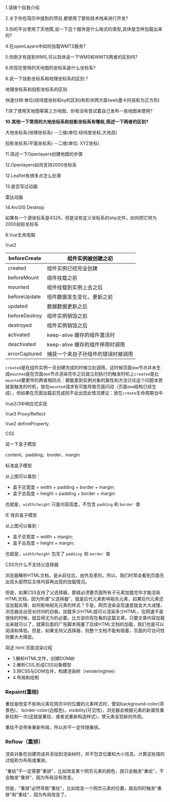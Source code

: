 1.请做个自我介绍

2.关于你在简历中提到的项目,都使用了那些技术栈来进行开发?

3.你的平台使用了天地图,说一下这个服务是什么格式的类型,具体是怎样加载出来的?

4.在openLayers中如何加载WMTS服务?

5.你刚才有提到WMS,可以具体说一下WMS和WMTS两者的区别吗?

6.你现在使用的天地图的坐标系是什么坐标系?

8.说一下投影坐标系和地理坐标系的区别？

地理坐标系和投影坐标系的区别

快速分辨:单位(经纬度坐标和xy的区别)和形状两方面(web墨卡托投影为正方形)

7.除了使用天地图等第三方地图，你有没有尝试着自己发布一些地图来使用?

**10.其他一下常用的大地坐标系和投影坐标系有哪些,简述一下两者的区别?**

大地坐标系(地理坐标系) --三维(单位:经纬度坐标,大地高)

投影坐标系(平面坐标系) --二维(单位: XYZ坐标)

11.简述一下Openlayers创建地图的步骤

12.Openlayers如何支持2000坐标系

12.Leaflet有很多点怎么处理

13.是否写过动画

雷达动画

14.ArcGIS Desktop

如果有一个源坐标系是4326，但是没有定义坐标系的shp文件，如何把它转为2000投影坐标系

8.Vue生命周期

Vue2

| beforeCreate  | 组件实例被创建之初                 |
| ------------- | ---------------------------------- |
| created       | 组件实例已经完全创建               |
| beforeMount   | 组件挂载之前                       |
| mounted       | 组件挂载到实例上去之后             |
| beforeUpdate  | 组件数据发生变化，更新之前         |
| updated       | 数据数据更新之后                   |
| beforeDestroy | 组件实例销毁之前                   |
| destroyed     | 组件实例销毁之后                   |
| activated     | keep-alive 缓存的组件激活时        |
| deactivated   | keep-alive 缓存的组件停用时调用    |
| errorCaptured | 捕获一个来自子孙组件的错误时被调用 |



`created`是在组件实例一旦创建完成的时候立刻调用，这时候页面`dom`节点并未生成`mounted`是在页面`dom`节点渲染完毕之后就立刻执行的触发时机上`created`是比`mounted`要更早的两者相同点：都能拿到实例对象的属性和方法讨论这个问题本质就是触发的时机，放在`mounted`请求有可能导致页面闪动（页面`dom`结构已经生成），但如果在页面加载前完成则不会出现此情况建议：放在`create`生命周期当中





Vue2/3中响应式实现

Vue3	Proxy/Reflect

Vue2   defineProperty 



CSS

说一下盒子模型

content、padding、border、margin

标准盒子模型

从上图可以看到：

- 盒子总宽度 = width + padding + border + margin;
- 盒子总高度 = height + padding + border + margin

也就是，`width/height` 只是内容高度，不包含 `padding` 和 `border `值



IE 怪异盒子模型

从上图可以看到：

- 盒子总宽度 = width + margin;
- 盒子总高度 = height + margin;

也就是，`width/height` 包含了 `padding `和 `border `值





CSS为什么不支持父选择器

浏览器解析HTML文档，是从前往后，由外及里的。所以，我们时常会看到页面先出现头部然后主体内容再出现的加载情况。

但是，如果CSS支持了父选择器，那就必须要页面所有子元素加载完毕才能渲染HTML文档，因为所谓“父选择器”，就是后代元素影响祖先元素，如果后代元素还没加载处理，如何影响祖先元素的样式？于是，网页渲染呈现速度就会大大减慢，浏览器会出现长时间的白板。加载多少HTML就可以渲染多少HTML，在网速不是很快的时候，就显得尤为的必要。比方说你现在看的这篇文章，只要文章内容加载出来就可以了，就算后面的广告脚本阻塞了后续HTML文档的加载，我们也是可以阅读和体验。但是，如果支持父选择器，则整个文档不能有阻塞，页面的可访问性则要大大降低。



简述 html 页面渲染过程

- 1.解析HTML文件，创建DOM树
- 2.解析CSS,形成CSS对象模型
- 3.将CSS与DOM合并，构建渲染树（renderingtree）
- 4.布局和绘制



### Repaint(重绘)

重绘是改变不影响元素在网页中的位置的元素样式时，譬如background-color(背景色)， border-color(边框色)，visibility(可见性)，浏览器会根据元素的新属性重新绘制一次(这就是重绘，或者说重新构造样式)，使元素呈现新的外观。

重绘不会带来重新布局，所以并不一定伴随重排。

### Reflow（重排）

渲染对象在创建完成并添加到渲染树时，并不包含位置和大小信息。计算这些值的过程称为布局或重排。

"重绘"不一定需要"重排"，比如改变某个网页元素的颜色，就只会触发"重绘"，不会触发"重排"，因为布局没有改变。

但是，"重排"必然导致"重绘"，比如改变一个网页元素的位置，就会同时触发"重排"和"重绘"，因为布局改变了。